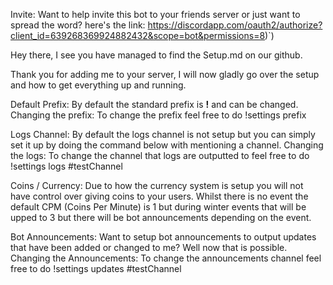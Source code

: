 Invite: Want to help invite this bot to your friends server or just want to spread the word? here's the link: https://discordapp.com/oauth2/authorize?client_id=639268369924882432&scope=bot&permissions=8)`)


Hey there,
I see you have managed to find the Setup.md on our github.

Thank you for adding me to your server, I will now gladly go over the setup and how to get everything up and running.


  Default Prefix: By default the standard prefix is **!** and can be changed.
  Changing the prefix: To change the prefix feel free to do !settings prefix <value>
  
  Logs Channel: By default the logs channel is not setup but you can simply set it up by doing the command below with mentioning a channel.
  Changing the logs: To change the channel that logs are outputted to feel free to do !settings logs #testChannel

  Coins / Currency: Due to how the currency system is setup you will not have control over giving coins to your users.
  Whilst there is no event the default CPM (Coins Per Minute) is 1 but during winter events that will be upped to 3 but there will be bot announcements depending on the event.
  
  Bot Announcements: Want to setup bot announcements to output updates that have been added or changed to me? Well now that is possible.
  Changing the Announcements: To change the announcements channel feel free to do !settings updates #testChannel

